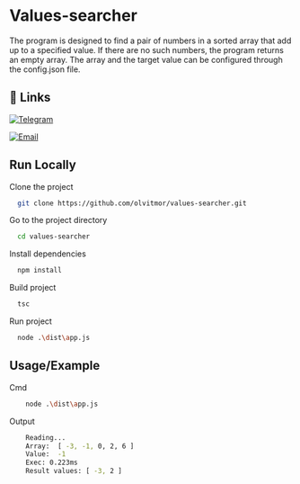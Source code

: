 
# Values-searcher

The program is designed to find a pair of numbers in a sorted array that add up to a specified value. If there are no such numbers, the program returns an empty array. The array and the target value can be configured through the config.json file.


## 🔗 Links
[![Telegram](https://img.shields.io/badge/Telegram-%40olvitmor-blue.svg)](https://t.me/olvitmor)

[![Email](https://img.shields.io/badge/olvitmor%40gmail.com-red.svg)](mailto:olvitmor@gmail.com)



## Run Locally

Clone the project

```bash
  git clone https://github.com/olvitmor/values-searcher.git
```

Go to the project directory

```bash
  cd values-searcher
```

Install dependencies

```bash
  npm install
```

Build project

```bash
  tsc
```

Run project

```bash
  node .\dist\app.js
```


## Usage/Example
Cmd
```bash
    node .\dist\app.js
```
Output
```bash
    Reading...
    Array:  [ -3, -1, 0, 2, 6 ]
    Value:  -1
    Exec: 0.223ms
    Result values: [ -3, 2 ]
```

